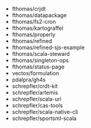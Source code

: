 - fthomas/crjdt
- fthomas/datapackage
- fthomas/fs2-cron
- fthomas/kartograffel
- fthomas/properly
- fthomas/refined
- fthomas/refined-sjs-example
- fthomas/scala-steward
- fthomas/singleton-ops
- fthomas/status-page
- vectos/formulation
- pdalpra/gh4s
- schrepfler/crdt-kit
- schrepfler/artemis
- schrepfler/scala-uri
- schrepfler/cas-tools
- schrepfler/scala-native-cli
- schrepfler/sportsml-scala
